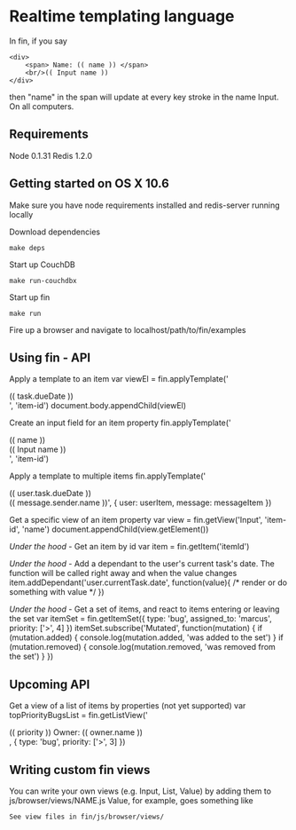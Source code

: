Realtime templating language
============================

In fin, if you say 
	
	<div>
		<span> Name: (( name )) </span>
		<br/>(( Input name ))
	</div>

then "name" in the span will update at every key stroke in the name Input. On all computers.

Requirements
------------
Node 0.1.31
Redis 1.2.0


Getting started on OS X 10.6
--------------
Make sure you have node requirements installed and redis-server running locally

Download dependencies

	make deps

Start up CouchDB
	
	make run-couchdbx

Start up fin
	
	make run

Fire up a browser and navigate to localhost/path/to/fin/examples

Using fin - API
---------------
Apply a template to an item
	var viewEl = fin.applyTemplate('<div>(( task.dueDate ))</div>', 'item-id')
	document.body.appendChild(viewEl)
	
Create an input field for an item property
	fin.applyTemplate('<div>(( name ))</div><div>(( Input name ))</div>', 'item-id')

Apply a template to multiple items
	fin.applyTemplate('<div class="dueDate">(( user.task.dueDate ))</div><div class="messageSender">(( message.sender.name ))', 
		{ user: userItem, message: messageItem })

Get a specific view of an item property
	var view = fin.getView('Input', 'item-id', 'name')
	document.appendChild(view.getElement())

*Under the hood* - Get an item by id
	var item = fin.getItem('itemId')
	
*Under the hood* - Add a dependant to the user's current task's date. The function will be called right away and when the value changes
	item.addDependant('user.currentTask.date', function(value){ /* render or do something with value */ })

*Under the hood* - Get a set of items, and react to items entering or leaving the set
	var itemSet = fin.getItemSet({ type: 'bug', assigned_to: 'marcus', priority: ['>', 4] })
	itemSet.subscribe('Mutated', function(mutation) {
		if (mutation.added) { console.log(mutation.added, 'was added to the set') }
		if (mutation.removed) { console.log(mutation.removed, 'was removed from the set') }
	})


Upcoming API
------------

Get a view of a list of items by properties (not yet supported)
	var topPriorityBugsList = fin.getListView('<div class="list-item"> (( priority )) Owner: (( owner.name ))</div>, 
		{ type: 'bug', priority: ['>', 3] })


Writing custom fin views
------------------------
You can write your own views (e.g. Input, List, Value) by adding them to js/browser/views/NAME.js 
Value, for example, goes something like

	See view files in fin/js/browser/views/


